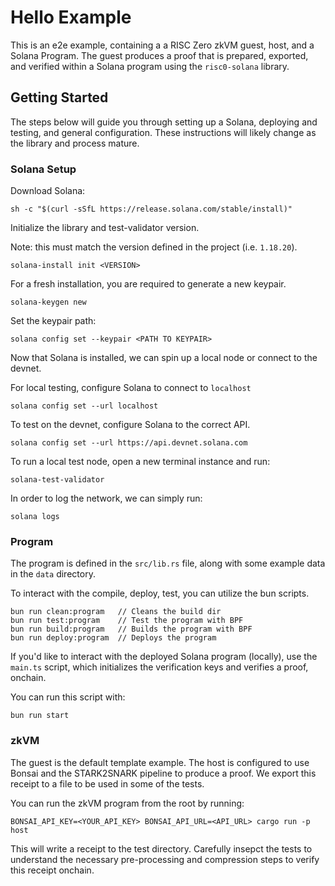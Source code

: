 # Hello Example

This is an e2e example, containing a a RISC Zero zkVM guest, host, and a Solana Program. The guest produces a proof that is prepared, exported, and verified within a Solana program using the `risc0-solana` library. 

## Getting Started

The steps below will guide you through setting up a Solana, deploying and testing, and general configuration. These instructions will likely change as the library and process mature.

### Solana Setup

Download Solana:
```
sh -c "$(curl -sSfL https://release.solana.com/stable/install)"
```

Initialize the library and test-validator version. 

Note: this must match the version defined in the project (i.e. `1.18.20`).

```
solana-install init <VERSION>
```

For a fresh installation, you are required to generate a new keypair. 

```
solana-keygen new
```

Set the keypair path:

```
solana config set --keypair <PATH TO KEYPAIR>
```

Now that Solana is installed, we can spin up a local node or connect to the devnet.

For local testing, configure Solana to connect to `localhost`

```
solana config set --url localhost
```

To test on the devnet, configure Solana to the correct API. 

```
solana config set --url https://api.devnet.solana.com
```

To run a local test node, open a new terminal instance and run:

```
solana-test-validator
```

In order to log the network, we can simply run:

```
solana logs
```

### Program

The program is defined in the `src/lib.rs` file, along with some example data in the `data` directory. 

To interact with the compile, deploy, test, you can utilize the bun scripts. 



```
bun run clean:program   // Cleans the build dir
bun run test:program    // Test the program with BPF
bun run build:program   // Builds the program with BPF
bun run deploy:program  // Deploys the program
```

If you'd like to interact with the deployed Solana program (locally), use the `main.ts` script, which initializes the verification keys and verifies a proof, onchain. 

You can run this script with: 

```
bun run start
```


### zkVM

The guest is the default template example. The host is configured to use Bonsai and the STARK2SNARK pipeline to produce a proof. We export this receipt to a file to be used in some of the tests.

You can run the zkVM program from the root by running: 

```
BONSAI_API_KEY=<YOUR_API_KEY> BONSAI_API_URL=<API_URL> cargo run -p host
```

This will write a receipt to the test directory. Carefully insepct the tests to understand the necessary pre-processing and compression steps to verify this receipt onchain. 

